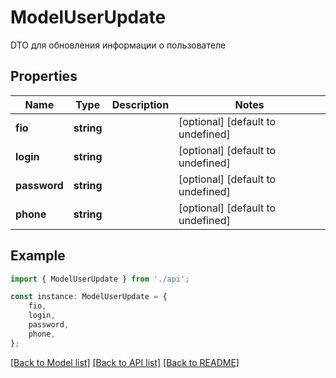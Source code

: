 # ModelUserUpdate

DTO для обновления информации о пользователе

## Properties

Name | Type | Description | Notes
------------ | ------------- | ------------- | -------------
**fio** | **string** |  | [optional] [default to undefined]
**login** | **string** |  | [optional] [default to undefined]
**password** | **string** |  | [optional] [default to undefined]
**phone** | **string** |  | [optional] [default to undefined]

## Example

```typescript
import { ModelUserUpdate } from './api';

const instance: ModelUserUpdate = {
    fio,
    login,
    password,
    phone,
};
```

[[Back to Model list]](../README.md#documentation-for-models) [[Back to API list]](../README.md#documentation-for-api-endpoints) [[Back to README]](../README.md)

